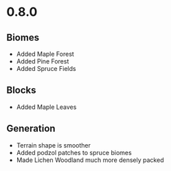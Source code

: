 # 0.8.0

## Biomes
* Added Maple Forest
* Added Pine Forest
* Added Spruce Fields

## Blocks
* Added Maple Leaves

## Generation
* Terrain shape is smoother
* Added podzol patches to spruce biomes
* Made Lichen Woodland much more densely packed